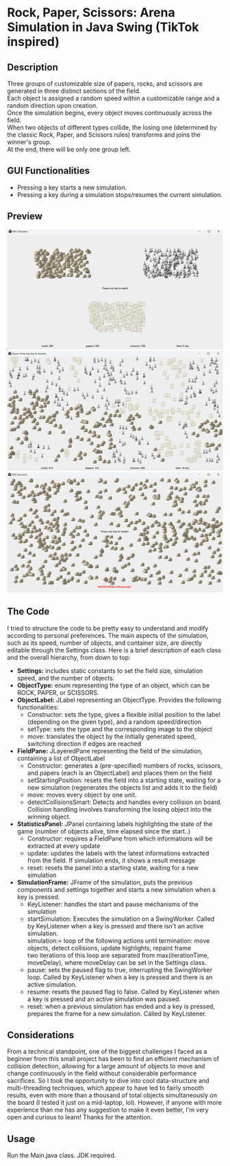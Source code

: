 # Rock, Paper, Scissors: Arena Simulation in Java Swing (TikTok inspired)

## Description
Three groups of customizable size of papers, rocks, and scissors are generated in three distinct sections of the field.   
Each object is assigned a random speed within a customizable range and a random direction upon creation.   
Once the simulation begins, every object moves continuously across the field.   
When two objects of different types collide, the losing one (determined by the classic Rock, Paper, and Scissors rules) transforms and joins the winner's group.   
At the end, there will be only one group left.  

## GUI Functionalities
- Pressing a key starts a new simulation.
- Pressing a key during a simulation stops/resumes the current simulation.

## Preview
![Beginning](/Preview/beginning.png)  
![In Game](/Preview/InGame.png)  
![Ending](/Preview/ending.png)

## The Code
I tried to structure the code to be pretty easy to understand and modify according to personal preferences. The main aspects of the simulation, such as its speed, number of objects, and container size, are directly editable through the Settings class.
Here is a brief description of each class and the overall hierarchy, from down to top:
- **Settings:** includes static constants to set the field size, simulation speed, and the number of objects.
- **ObjectType:** enum representing the type of an object, which can be ROCK, PAPER, or SCISSORS.
- **ObjectLabel:** JLabel representing an ObjectType. Provides the following functionalities:  
   - Constructor: sets the type, gives a flexible initial position to the label (depending on the given type), and a random speed/direction
   - setType: sets the type and the corresponding image to the object 
   - move: translates the object by the initially generated speed, switching direction if edges are reached
- **FieldPane:** JLayeredPane representing the field of the simulation, containing a list of ObjectLabel
   - Constructor: generates a (pre-specified) numbers of rocks, scissors, and papers (each is an ObjectLabel) and places them on the field
   - setStartingPosition: resets the field into a starting state, waiting for a new simulation (regenerates the objects list and adds it to the field)
   - move: moves every object by one unit.
   - detectCollisionsSmart: Detects and handles every collision on board. Collision handling involves transforming the losing object into the winning object.
- **StatisticsPanel:** JPanel containing labels highlighting the state of the game (number of objects alive, time elapsed since the start..)
   - Constructor: requires a FieldPane from which informations will be extracted at every update
   - update: updates the labels with the latest informations extracted from the field. If simulation ends, it shows a result message
   - reset: resets the panel into a starting state, waiting for a new simulation
- **SimulationFrame:** JFrame of the simulation, puts the previous components and settings together and starts a new simulation when a key is pressed.
   - KeyListener: handles the start and pause mechanisms of the simulation
   - startSimulation: Executes the simulation on a SwingWorker. Called by KeyListener when a key is pressed and there isn't an active simulation.  
     simulation:= loop of the following actions until termination: move objects, detect collisions, update highlights, repaint frame  
     two iterations of this loop are separated from max(iterationTime, moveDelay), where moveDelay can be set in the Settings class.
   - pause: sets the paused flag to true, interrupting the SwingWorker loop. Called by KeyListener when a key is pressed and there is an active simulation.
   - resume: resets the paused flag to false. Called by KeyListener when a key is pressed and an active simulation was paused.
   - reset: when a previous simulation has ended and a key is pressed, prepares the frame for a new simulation. Called by KeyListener.

## Considerations
From a technical standpoint, one of the biggest challenges I faced as a beginner from this small project has been to find an efficient mechanism of collision detection, allowing for a large amount of objects to move and change continuously in the field without considerable performance sacrifices. So I took the opportunity to dive into cool data-structure and multi-threading techniques, which appear to have led to fairly smooth results, even with more than a thousand of total objects simultaneously on the board (I tested it just on a mid-laptop, lol). However, if anyone with more experience than me has any suggestion to make it even better, I'm very open and curious to learn! Thanks for the attention.

## Usage
Run the Main.java class. JDK required.
